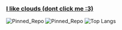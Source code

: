 ### [I like clouds (dont click me :3)](https://www.youtube.com/watch?v=dQw4w9WgXcQ)

![Pinned_Repo](https://github-readme-stats.vercel.app/api/pin/?username=josephbinoy&repo=Tic-Tac-Toe-AI&theme=tokyonight)
![Pinned_Repo](https://github-readme-stats.vercel.app/api/pin/?username=josephbinoy&repo=Falling-Sand-Game&theme=tokyonight)
![Top Langs](https://github-readme-stats.vercel.app/api/top-langs/?username=josephbinoy&size_weight=0.4&count_weight=0.6&exclude_repo=Ayurveda-CNN&hide=ejs&theme=tokyonight)

